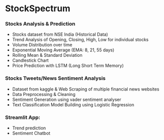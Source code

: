 # StockSpectrum

### Stocks Analysis & Prediction
- Stocks dataset from NSE India (Historical Data)
- Trend Analysis of Opening, Closing, High, Low for individual stocks
- Volume Distribution over time
- Exponential Moving Average (EMA: 8, 21, 55 days)
- Rolling Mean & Standard Deviation
- Candlestick Chart
- Price Prediction with LSTM (Long Short Term Memory)

### Stocks Tweets/News Sentiment Analysis
- Dataset from kaggle & Web Scraping of multiple financial news websites
- Data Preprocessing & Cleaning
- Sentiment Generation using vader sentiment analyser
- Text Classification Model Building using Logistic Regression

### Streamlit App:
- Trend prediction
- Sentiment Chatbot
